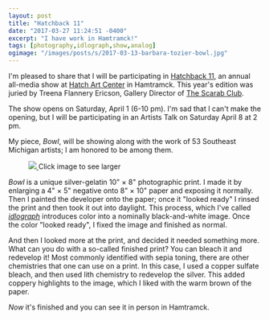 ```yaml
---
layout: post
title: "Hatchback 11"
date: "2017-03-27 11:24:51 -0400"
excerpt: "I have work in Hamtramck!"
tags: [photography,idlograph,show,analog]
ogimage: "/images/posts/s/2017-03-13-barbara-tozier-bowl.jpg"
---
```


I'm pleased to share that I will be participating in [Hatchback 11](http://www.hatchart.org/hatchartnews/2017/3/21/hatchback-11-april-1-april-28-2017), an annual all-media show at [Hatch Art Center](http://www.hatchart.org) in Hamtramck. This year's edition was juried by Treena Flannery Ericson, Gallery Director of [The Scarab Club](http://scarabclub.org).

The show opens on Saturday, April 1 (6-10 pm). I'm sad that I can't make the opening, but I will be participating in an Artists Talk on Saturday April 8 at 2 pm.

My piece, _Bowl_, will be showing along with the work of 53 Southeast Michigan artists; I am honored to be among them.

<figure class="image-s">
  <a href="/images/posts/l/2017-03-13-barbara-tozier-bowl.jpg" title="Bowl">
    <img src="/images/posts/s/2017-03-13-barbara-tozier-bowl.jpg">
  </a>
    <span class="image-s-caption">Click image to see larger</span>
</figure>


_Bowl_ is a unique silver-gelatin 10\" × 8\" photographic print. I made it by enlarging a 4\" × 5\" negative onto 8\" × 10\" paper and exposing it normally. Then I painted the developer onto the paper; once it "looked ready" I rinsed the print and then took it out into daylight. This process, which I've called _[idlograph](/idlographs/)_ introduces color into a nominally black-and-white image. Once the color "looked ready", I fixed the image and finished as normal.

And then I looked more at the print, and decided it needed something more. What can you do with a so-called finished print? You can bleach it and redevelop it! Most commonly identified with sepia toning, there are other chemistries that one can use on a print. In this case, I used a copper sulfate bleach, and then used lith chemistry to redevelop the silver. This added coppery highlights to the image, which I liked with the warm brown of the paper.

*Now* it's finished and you can see it in person in Hamtramck.
